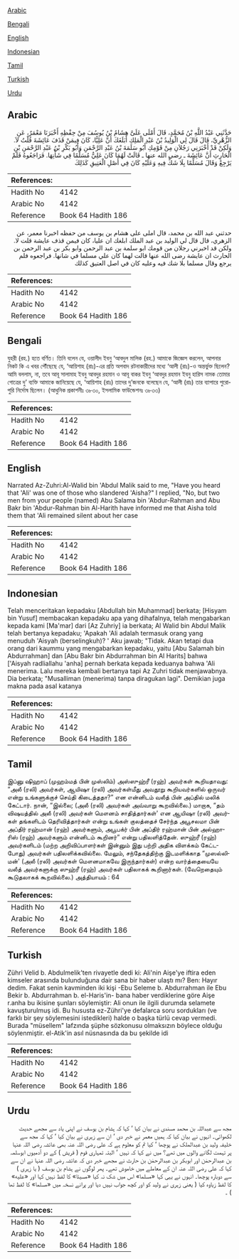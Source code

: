 [Arabic](#arabic)

[Bengali](#bengali)

[English](#english)

[Indonesian](#indonesian)

[Tamil](#tamil)

[Turkish](#turkish)

[Urdu](#urdu)

## Arabic


<div dir="rtl" lang="ar" style={{fontSize:'larger',backgroundColor:'#f8f9fa',padding:20}}>
حَدَّثَنِي عَبْدُ اللَّهِ بْنُ مُحَمَّدٍ، قَالَ أَمْلَى عَلَىَّ هِشَامُ بْنُ يُوسُفَ مِنْ حِفْظِهِ أَخْبَرَنَا مَعْمَرٌ، عَنِ الزُّهْرِيِّ، قَالَ قَالَ لِي الْوَلِيدُ بْنُ عَبْدِ الْمَلِكِ أَبَلَغَكَ أَنَّ عَلِيًّا، كَانَ فِيمَنْ قَذَفَ عَائِشَةَ قُلْتُ لاَ‏.‏ وَلَكِنْ قَدْ أَخْبَرَنِي رَجُلاَنِ مِنْ قَوْمِكِ أَبُو سَلَمَةَ بْنُ عَبْدِ الرَّحْمَنِ وَأَبُو بَكْرِ بْنُ عَبْدِ الرَّحْمَنِ بْنِ الْحَارِثِ أَنَّ عَائِشَةَ ـ رضى الله عنها ـ قَالَتْ لَهُمَا كَانَ عَلِيٌّ مُسَلِّمًا فِي شَأْنِهَا‏.‏ فَرَاجَعُوهُ فَلَمْ يَرْجِعْ وَقَالَ مُسَلِّمًا بِلَا شَكٍّ فِيهِ وَعَلَيْهِ كَانَ فِي أَصْلِ الْعَتِيقِ كَذَلِكَ
</div>
<div style={{backgroundColor:'#f8f9fa',padding:20, marginBottom: 10}}><table> <thead> <tr> <th>References:</th> <th></th> </tr> </thead> <tbody><tr><td>Hadith No</td><td>4142</td></tr><tr><td>Arabic No</td><td>4142</td></tr><tr><td>Reference</td><td>Book 64 Hadith 186</td></tr></tbody></table></div>


<div dir="rtl" lang="ar" style={{fontSize:'larger',backgroundColor:'#f8f9fa',padding:20}}>
حدثني عبد الله بن محمد، قال املى على هشام بن يوسف من حفظه اخبرنا معمر، عن الزهري، قال قال لي الوليد بن عبد الملك ابلغك ان عليا، كان فيمن قذف عايشة قلت لا. ولكن قد اخبرني رجلان من قومك ابو سلمة بن عبد الرحمن وابو بكر بن عبد الرحمن بن الحارث ان عايشة رضى الله عنها قالت لهما كان علي مسلما في شانها. فراجعوه فلم يرجع وقال مسلما بلا شك فيه وعليه كان في اصل العتيق كذلك
</div>
<div style={{backgroundColor:'#f8f9fa',padding:20, marginBottom: 10}}><table> <thead> <tr> <th>References:</th> <th></th> </tr> </thead> <tbody><tr><td>Hadith No</td><td>4142</td></tr><tr><td>Arabic No</td><td>4142</td></tr><tr><td>Reference</td><td>Book 64 Hadith 186</td></tr></tbody></table></div>

## Bengali


<div dir="ltr" lang="bn" style={{fontSize:'larger',backgroundColor:'#f8f9fa',padding:20}}>
যুহরী (রহ.) হতে বর্ণিত। তিনি বলেন যে, ওয়ালীদ ইবনু ‘আবদুল মালিক (রহ.) আমাকে জিজ্ঞেস করলেন, আপনার নিকট কি এ খবর পৌঁছেছে যে, ‘আয়িশাহ (রাঃ)-এর প্রতি অপবাদ রটনাকারীদের মধ্যে ‘আলী (রাঃ)-ও অন্তর্ভুক্ত ছিলেন? আমি বললাম, না, তবে আবূ সালামাহ ইবনু আবদুর রহমান ও আবূ বাকর ইবনু ‘আবদুর রহমান ইবনু হারিস নামক তোমার গোত্রের দু’ ব্যক্তি আমাকে জানিয়েছে যে, ‘আয়িশাহ (রাঃ) তাদের দু’জনকে বলেছেন যে, ‘আলী (রাঃ) তার ব্যাপারে পুরোপুরি নির্দোষ ছিলেন। (আধুনিক প্রকাশনীঃ ৩৮৩০, ইসলামিক ফাউন্ডেশনঃ ৩৮৩৩)
</div>
<div style={{backgroundColor:'#f8f9fa',padding:20, marginBottom: 10}}><table> <thead> <tr> <th>References:</th> <th></th> </tr> </thead> <tbody><tr><td>Hadith No</td><td>4142</td></tr><tr><td>Arabic No</td><td>4142</td></tr><tr><td>Reference</td><td>Book 64 Hadith 186</td></tr></tbody></table></div>

## English


<div dir="ltr" lang="en" style={{fontSize:'larger',backgroundColor:'#f8f9fa',padding:20}}>
Narrated Az-Zuhri:Al-Walid bin 'Abdul Malik said to me, "Have you heard that 'Ali' was one of those who slandered 'Aisha?" I replied, "No, but two men from your people (named) Abu Salama bin 'Abdur-Rahman and Abu Bakr bin 'Abdur-Rahman bin Al-Harith have informed me that Aisha told them that 'Ali remained silent about her case
</div>
<div style={{backgroundColor:'#f8f9fa',padding:20, marginBottom: 10}}><table> <thead> <tr> <th>References:</th> <th></th> </tr> </thead> <tbody><tr><td>Hadith No</td><td>4142</td></tr><tr><td>Arabic No</td><td>4142</td></tr><tr><td>Reference</td><td>Book 64 Hadith 186</td></tr></tbody></table></div>

## Indonesian


<div dir="ltr" lang="id" style={{fontSize:'larger',backgroundColor:'#f8f9fa',padding:20}}>
Telah menceritakan kepadaku [Abdullah bin Muhammad] berkata; [Hisyam bin Yusuf] membacakan kepadaku apa yang dihafalnya, telah mengabarkan kepada kami [Ma'mar] dari [Az Zuhriy] ia berkata; Al Walid bin Abdul Malik telah bertanya kepadaku; 'Apakah 'Ali adalah termasuk orang yang menuduh 'Aisyah (berselingkuh)? ' Aku jawab; "Tidak. Akan tetapi dua orang dari kaummu yang mengabarkan kepadaku, yaitu [Abu Salamah bin Abdurrahman] dan [Abu Bakr bin Abdurrahman bin Al Harits] bahwa ['Aisyah radliallahu 'anha] pernah berkata kepada keduanya bahwa 'Ali menerima. Lalu mereka kembali bertanya tapi Az Zuhri tidak menjawabnya. Dia berkata; "Musalliman (menerima) tanpa diragukan lagi". Demikian juga makna pada asal katanya
</div>
<div style={{backgroundColor:'#f8f9fa',padding:20, marginBottom: 10}}><table> <thead> <tr> <th>References:</th> <th></th> </tr> </thead> <tbody><tr><td>Hadith No</td><td>4142</td></tr><tr><td>Arabic No</td><td>4142</td></tr><tr><td>Reference</td><td>Book 64 Hadith 186</td></tr></tbody></table></div>

## Tamil


<div dir="ltr" lang="ta" style={{fontSize:'larger',backgroundColor:'#f8f9fa',padding:20}}>
இப்னு ஷிஹாப் (முஹம்மத் பின் முஸ்லிம்) அஸ்ஸுஹ்ரீ (ரஹ்) அவர்கள் கூறியதாவது: “அலீ (ரலி) அவர்கள், ஆயிஷா (ரலி) அவர்கள்மீது அவதூறு கூறியவர்களில் ஒருவர் என்று உங்களுக்குச் செய்தி கிடைத்ததா?” என என்னிடம் வலீத் பின் அப்தில் மலிக் கேட்டார். நான், “இல்லை; (அலீ (ரலி) அவர்கள் அவ்வாறு கூறவில்லை.) மாறாக, “தம் விஷயத்தில் அலீ (ரலி) அவர்கள் மௌனம் சாதித்தார்கள்' என ஆயிஷா (ரலி) அவர்கள் தங்களிடம் தெரிவித்தார்கள் என்று உங்கள் குலத்தைச் சேர்ந்த அபூசலமா பின் அப்திர் ரஹ்மான் (ரஹ்) அவர்களும், அபூபக்ர் பின் அப்திர் ரஹ்மான் பின் அல்ஹாரிஸ் (ரஹ்) அவர்களும் என்னிடம் கூறினர்” என்று பதிலளித்தேன். ஸுஹ்ரீ (ரஹ்) அவர்களிடம் (மற்ற அறிவிப்பாளர்கள் இன்னும் இது பற்றி அதிக விளக்கம் கேட்டபோது) அவர்கள் பதிலளிக்கவில்லை. மேலும், சந்தேகத்திற்கு இடமளிக்காத “முஸல்லிமன்' (அலீ (ரலி) அவர்கள் மௌனமாகவே இருந்தார்கள்) என்ற வார்த்தையையே வலீத் அவர்களுக்கு ஸுஹ்ரீ (ரஹ்) அவர்கள் பதிலாகக் கூறினார்கள். (வேறெதையும் கூடுதலாகக் கூறவில்லை.) அத்தியாயம் : 64
</div>
<div style={{backgroundColor:'#f8f9fa',padding:20, marginBottom: 10}}><table> <thead> <tr> <th>References:</th> <th></th> </tr> </thead> <tbody><tr><td>Hadith No</td><td>4142</td></tr><tr><td>Arabic No</td><td>4142</td></tr><tr><td>Reference</td><td>Book 64 Hadith 186</td></tr></tbody></table></div>

## Turkish


<div dir="ltr" lang="tr" style={{fontSize:'larger',backgroundColor:'#f8f9fa',padding:20}}>
Zühri Velid b. Abdulmelik'ten rivayetle dedi ki: Ali'nin Aişe'ye iftira eden kimseler arasında bulunduğuna dair sana bir haber ulaştı mı? Ben: Hayır dedim. Fakat senin kavminden iki kişi -Ebu Seleme b. Abdurrahman ile Ebu Bekir b. Abdurrahman b. el-Haris'in- bana haber verdiklerine göre Aişe r.anha bu ikisine şunları söylemiştir: Ali onun ile ilgili durumda selamete kavuşturulmuş idi. Bu hususta ez-Zühri'ye defalarca soru sordukları (ve farklı bir şey söylemesini istedikleri) halde o başka türlü cevap vermedi. Burada "müsellem" lafzında şüphe sözkonusu olmaksızın böylece olduğu söylenmiştir. el-Atik'in asıl nüsnasında da bu şekilde idi
</div>
<div style={{backgroundColor:'#f8f9fa',padding:20, marginBottom: 10}}><table> <thead> <tr> <th>References:</th> <th></th> </tr> </thead> <tbody><tr><td>Hadith No</td><td>4142</td></tr><tr><td>Arabic No</td><td>4142</td></tr><tr><td>Reference</td><td>Book 64 Hadith 186</td></tr></tbody></table></div>

## Urdu


<div dir="rtl" lang="ur" style={{fontSize:'larger',backgroundColor:'#f8f9fa',padding:20}}>
مجھ سے عبداللہ بن محمد مسندی نے بیان کیا ‘ کہا کہ ہشام بن یوسف نے اپنی یاد سے مجھے حدیث لکھوائی۔ انہوں نے بیان کیا کہ ہمیں معمر نے خبر دی ‘ ان سے زہری نے بیان کیا ‘ کہا کہ مجھ سے خلیفہ ولید بن عبدالملک نے پوچھا ‘ کیا تم کو معلوم ہے کہ علی رضی اللہ عنہ بھی عائشہ رضی اللہ عنہا پر تہمت لگانے والوں میں تھے؟ میں نے کہا کہ نہیں ‘ البتہ تمہاری قوم ( قریش ) کے دو آدمیوں ابوسلمہ بن عبدالرحمٰن اور ابوبکر بن عبدالرحمٰن بن حارث نے مجھے خبر دی کہ عائشہ رضی اللہ عنہا نے ان سے کہا کہ علی رضی اللہ عنہ ان کے معاملے میں خاموش تھے۔ پھر لوگوں نے ہشام بن یوسف ( یا زہری ) سے دوبارہ پوچھا۔ انہوں نے یہی کہا «مسلما» اس میں شک نہ کیا «مسيئا» کا لفظ نہیں کہا اور «عليه» کا لفظ زیاوہ کیا ( یعنی زہری نے ولید کو اور کچھ جواب نہیں دیا اور پرانے نسخہ میں «مسلما» کا لفظ تھا ) ۔
</div>
<div style={{backgroundColor:'#f8f9fa',padding:20, marginBottom: 10}}><table> <thead> <tr> <th>References:</th> <th></th> </tr> </thead> <tbody><tr><td>Hadith No</td><td>4142</td></tr><tr><td>Arabic No</td><td>4142</td></tr><tr><td>Reference</td><td>Book 64 Hadith 186</td></tr></tbody></table></div>